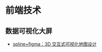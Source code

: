 # 前端技术

## 数据可视化大屏

-   [spline+figma：3D 交互式可视化地图设计](https://www.zcool.com.cn/work/ZNjExNjE4NjA=.html)
